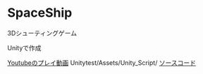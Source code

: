 # SpaceShip
3Dシューティングゲーム

Unityで作成

[Youtubeのプレイ動画](https://youtu.be/DKEV9rPl_dc)
Unitytest/Assets/Unity_Script/
[ソースコード](https://github.com/chonommmm/Unitytest/tree/main/Assets/Unity_Script)

